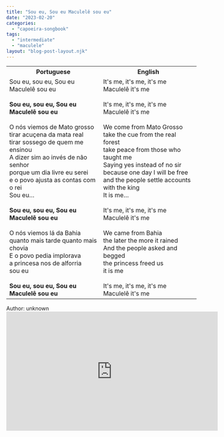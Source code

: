```yaml
---
title: "Sou eu, Sou eu Maculelê sou eu"
date: "2023-02-20"
categories: 
  - "capoeira-songbook"
tags: 
  - "intermediate"
  - "maculele"
layout: "blog-post-layout.njk"
---
```


<table class="capoeira-table">
    <tr class="header-row">
        <th>Portuguese</th>
        <th>English</th>
    </tr>
    <tr>
        <td>Sou eu, sou eu, Sou eu Maculelê sou eu<br><br>
        <strong>Sou eu, sou eu, Sou eu Maculelê sou eu</strong><br><br>
        O nós viemos de Mato grosso<br>
        tirar acuçena da mata real<br>
        tirar sossego de quem me ensinou<br>
        A dizer sim ao invés de não senhor<br>
        porque um dia livre eu serei<br>
        e o povo ajusta as contas com o rei<br>
        Sou eu…<br><br>
        <strong>Sou eu, sou eu, Sou eu Maculelê sou eu</strong><br><br>
        O nós viemos lá da Bahia<br>
        quanto mais tarde quanto mais chovia<br>
        E o povo pedia implorava<br>
        a princesa nos de alforria<br>
        sou eu<br><br>
        <strong>Sou eu, sou eu, Sou eu Maculelê sou eu</strong></td>
        <td>It's me, it's me, it's me Maculelê it's me<br><br>
        It's me, it's me, it's me Maculelê it's me<br><br>
        We come from Mato Grosso<br>
        take the cue from the real forest<br>
        take peace from those who taught me<br>
        Saying yes instead of no sir<br>
        because one day I will be free<br>
        and the people settle accounts with the king<br>
        It is me…<br><br>
        It's me, it's me, it's me Maculelê it's me<br><br>
        We came from Bahia<br>
        the later the more it rained<br>
        And the people asked and begged<br>
        the princess freed us<br>
        it is me<br><br>
        It's me, it's me, it's me Maculelê it's me</td>
    </tr>
</table>

<figcaption>
Author: unknown
</figcaption>

<iframe width="560" height="315" src="https://www.youtube.com/embed/VOPC3thAo5Q" title="YouTube video player" frameborder="0" allow="accelerometer; autoplay; clipboard-write; encrypted-media; gyroscope; picture-in-picture" allowfullscreen></iframe>